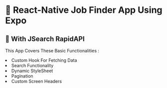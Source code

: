 # 🚀 React-Native Job Finder App Using Expo

## 🚀 With JSearch RapidAPI 

This App Covers These Basic Functionalities : 
<li>Custom Hook For Fetching Data</li>
<li>Search Functionality</li>
<li>Dynamic StyleSheet</li>
<li>Pagination</li>
<li>Custom Screen Headers</li>
